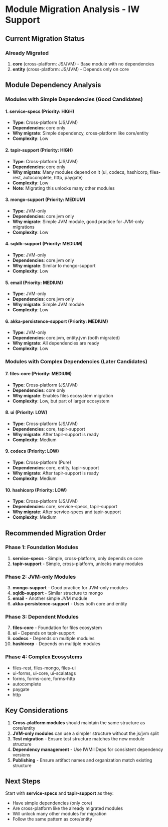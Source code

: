 # Module Migration Analysis - IW Support

## Current Migration Status

### Already Migrated
1. **core** (cross-platform: JS/JVM) - Base module with no dependencies
2. **entity** (cross-platform: JS/JVM) - Depends only on core

## Module Dependency Analysis

### Modules with Simple Dependencies (Good Candidates)

#### 1. **service-specs** (Priority: HIGH)
- **Type**: Cross-platform (JS/JVM)
- **Dependencies**: core only
- **Why migrate**: Simple dependency, cross-platform like core/entity
- **Complexity**: Low

#### 2. **tapir-support** (Priority: HIGH)
- **Type**: Cross-platform (JS/JVM)
- **Dependencies**: core only
- **Why migrate**: Many modules depend on it (ui, codecs, hashicorp, files-rest, autocomplete, http, paygate)
- **Complexity**: Low
- **Note**: Migrating this unlocks many other modules

#### 3. **mongo-support** (Priority: MEDIUM)
- **Type**: JVM-only
- **Dependencies**: core.jvm only
- **Why migrate**: Simple JVM module, good practice for JVM-only migrations
- **Complexity**: Low

#### 4. **sqldb-support** (Priority: MEDIUM)
- **Type**: JVM-only
- **Dependencies**: core.jvm only
- **Why migrate**: Similar to mongo-support
- **Complexity**: Low

#### 5. **email** (Priority: MEDIUM)
- **Type**: JVM-only
- **Dependencies**: core.jvm only
- **Why migrate**: Simple JVM module
- **Complexity**: Low

#### 6. **akka-persistence-support** (Priority: MEDIUM)
- **Type**: JVM-only
- **Dependencies**: core.jvm, entity.jvm (both migrated)
- **Why migrate**: All dependencies are ready
- **Complexity**: Low

### Modules with Complex Dependencies (Later Candidates)

#### 7. **files-core** (Priority: MEDIUM)
- **Type**: Cross-platform (JS/JVM)
- **Dependencies**: core only
- **Why migrate**: Enables files ecosystem migration
- **Complexity**: Low, but part of larger ecosystem

#### 8. **ui** (Priority: LOW)
- **Type**: Cross-platform (JS/JVM)
- **Dependencies**: core, tapir-support
- **Why migrate**: After tapir-support is ready
- **Complexity**: Medium

#### 9. **codecs** (Priority: LOW)
- **Type**: Cross-platform (Pure)
- **Dependencies**: core, entity, tapir-support
- **Why migrate**: After tapir-support is ready
- **Complexity**: Medium

#### 10. **hashicorp** (Priority: LOW)
- **Type**: Cross-platform (JS/JVM)
- **Dependencies**: core, service-specs, tapir-support
- **Why migrate**: After service-specs and tapir-support
- **Complexity**: Medium

## Recommended Migration Order

### Phase 1: Foundation Modules
1. **service-specs** - Simple, cross-platform, only depends on core
2. **tapir-support** - Simple, cross-platform, unlocks many modules

### Phase 2: JVM-only Modules
3. **mongo-support** - Good practice for JVM-only modules
4. **sqldb-support** - Similar structure to mongo
5. **email** - Another simple JVM module
6. **akka-persistence-support** - Uses both core and entity

### Phase 3: Dependent Modules
7. **files-core** - Foundation for files ecosystem
8. **ui** - Depends on tapir-support
9. **codecs** - Depends on multiple modules
10. **hashicorp** - Depends on multiple modules

### Phase 4: Complex Ecosystems
- files-rest, files-mongo, files-ui
- ui-forms, ui-core, ui-scalatags
- forms, forms-core, forms-http
- autocomplete
- paygate
- http

## Key Considerations

1. **Cross-platform modules** should maintain the same structure as core/entity
2. **JVM-only modules** can use a simpler structure without the js/jvm split
3. **Test migration** - Ensure test structure matches the new module structure
4. **Dependency management** - Use IWMillDeps for consistent dependency versions
5. **Publishing** - Ensure artifact names and organization match existing structure

## Next Steps

Start with **service-specs** and **tapir-support** as they:
- Have simple dependencies (only core)
- Are cross-platform like the already migrated modules
- Will unlock many other modules for migration
- Follow the same pattern as core/entity